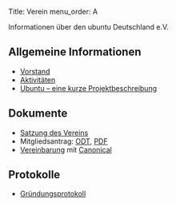 Title: Verein
menu_order: A

Informationen über den ubuntu Deutschland e.V.

## Allgemeine Informationen

 * [Vorstand]({filename}Vorstand.md)
 * [Aktivitäten]({filename}Aktivitaeten.md)
 * [Ubuntu – eine kurze Projektbeschreibung]({filename}Ubuntu.md)

## Dokumente

 * [Satzung des Vereins]({static}/files/Satzung.pdf)
 * Mitgliedsantrag: [ODT]({static}/files/Mitgliedsantrag_0.odt), [PDF]({static}/files/Mitgliedsantrag.pdf)
 * [Vereinbarung]({static}/files/agreement.pdf) mit [Canonical](http://canonical.com/)

## Protokolle

 * [Gründungsprotokoll]({static}/files/gruendungsprotokoll.pdf)
